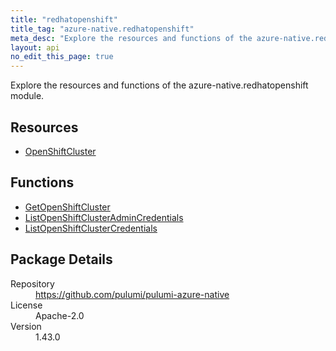 ```yaml
---
title: "redhatopenshift"
title_tag: "azure-native.redhatopenshift"
meta_desc: "Explore the resources and functions of the azure-native.redhatopenshift module."
layout: api
no_edit_this_page: true
---
```


<!-- WARNING: this file was generated by Pulumi Docs Generator. -->
<!-- Do not edit by hand unless you're certain you know what you are doing! -->

Explore the resources and functions of the azure-native.redhatopenshift module.

<h2 id="resources">Resources</h2>
<ul class="api">
    <li><a href="openshiftcluster" title="OpenShiftCluster"><span class="api-symbol api-symbol--resource"></span>OpenShiftCluster</a></li>
</ul>

<h2 id="functions">Functions</h2>
<ul class="api">
    <li><a href="getopenshiftcluster" title="GetOpenShiftCluster"><span class="api-symbol api-symbol--function"></span>GetOpenShiftCluster</a></li>
    <li><a href="listopenshiftclusteradmincredentials" title="ListOpenShiftClusterAdminCredentials"><span class="api-symbol api-symbol--function"></span>ListOpenShiftClusterAdminCredentials</a></li>
    <li><a href="listopenshiftclustercredentials" title="ListOpenShiftClusterCredentials"><span class="api-symbol api-symbol--function"></span>ListOpenShiftClusterCredentials</a></li>
</ul>

<h2 id="package-details">Package Details</h2>
<dl class="package-details">
	<dt>Repository</dt>
	<dd><a href="https://github.com/pulumi/pulumi-azure-native">https://github.com/pulumi/pulumi-azure-native</a></dd>
	<dt>License</dt>
	<dd>Apache-2.0</dd>
	<dt>Version</dt>
	<dd>1.43.0</dd>
</dl>

